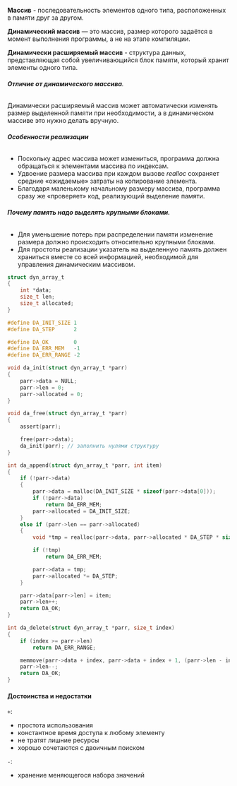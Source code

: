 
**Массив** - последовательность элементов одного типа, расположенных в памяти друг за другом.

**Динамический массив** — это массив, размер которого задаётся в момент выполнения программы, а не на этапе компиляции.

**Динамически расширяемый массив** - структура данных, представляющая собой увеличивающийся блок памяти, который хранит элементы одного типа.

###### **Отличие от динамического массива**. 

Динамически расширяемый массив может автоматически изменять размер выделенной памяти при необходимости, а в динамическом массиве это нужно делать вручную.

###### **Особенности реализации**

- Поскольку адрес массива может измениться, программа должна обращаться к элементами массива по индексам. 
- Удвоение размера массива при каждом вызове *realloc* сохраняет средние «ожидаемые» затраты на копирование элемента.
- Благодаря маленькому начальному размеру массива, программа сразу же «проверяет» код, реализующий выделение памяти.

###### **Почему память надо выделять крупными блоками.**

- Для уменьшение потерь при распределении памяти изменение размера должно происходить относительно крупными блоками. 
- Для простоты реализации указатель на выделенную память должен храниться вместе со всей информацией, необходимой для управления динамическим массивом.

```c
struct dyn_array_t
{
	int *data;
	size_t len;
	size_t allocated;
}

#define DA_INIT_SIZE 1
#define DA_STEP      2

#define DA_OK        0
#define DA_ERR_MEM   -1
#define DA_ERR_RANGE -2

void da_init(struct dyn_array_t *parr)
{
	parr->data = NULL;
	parr->len = 0;
	parr->allocated = 0;
}

void da_free(struct dyn_array_t *parr)
{
	assert(parr);

	free(parr->data);
	da_init(parr); // заполнить нулями структуру
}

int da_append(struct dyn_array_t *parr, int item)
{
	if (!parr->data)
	{
		parr->data = malloc(DA_INIT_SIZE * sizeof(parr->data[0]));
		if (!parr->data)
			return DA_ERR_MEM;
		parr->allocated = DA_INIT_SIZE;
	}
	else if (parr->len == parr->allocated)
	{
		void *tmp = realloc(parr->data, parr->allocated * DA_STEP * sizeof(parr->data[0]));

		if (!tmp)
			return DA_ERR_MEM;

		parr->data = tmp;
		parr->allocated *= DA_STEP;
	}

	parr->data[parr->len] = item;
	parr->len++;
	return DA_OK;
}

int da_delete(struct dyn_array_t *parr, size_t index)
{
	if (index >= parr->len)
		return DA_ERR_RANGE;

	memmove(parr->data + index, parr->data + index + 1, (parr->len - index - 1) * sizeof(parr->data[0]));
	parr->len--;
	return DA_OK;
}
```

#### **Достоинства и недостатки**

`+`:
- простота использования
- константное время доступа к любому элементу
- не тратят лишние ресурсы
- хорошо сочетаются с двоичным поиском

`-`:
- хранение меняющегося набора значений